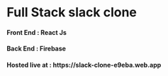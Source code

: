 <h1>Full Stack slack clone </h1>

<h4>Front End : React Js </h4> 
<h4>Back End : Firebase </h4>
<h4>Hosted live at : https://slack-clone-e9eba.web.app </h4>
